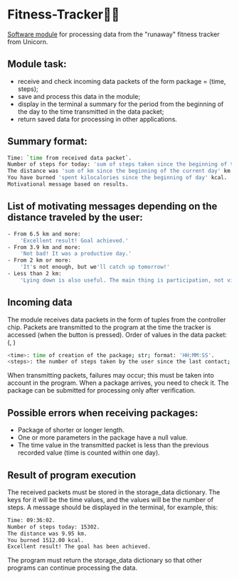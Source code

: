 # Fitness-Tracker🏃‍♂️

[Software module](./fitness_tracker.py) for processing data from the "runaway" fitness tracker from Unicorn.


## Module task:
- receive and check incoming data packets of the form package = (time, steps);
- save and process this data in the module;
- display in the terminal a summary for the period from the beginning of the day to the time transmitted in the data packet;
- return saved data for processing in other applications.
        
## Summary format:
```bash
Time: `time from received data packet`.
Number of steps for today: 'sum of steps taken since the beginning of the current day'.
The distance was 'sum of km since the beginning of the current day' km.
You have burned 'spent kilocalories since the beginning of day' kcal.
Motivational message based on results.
```

## List of motivating messages depending on the distance traveled by the user:
```bash
- From 6.5 km and more: 
    'Excellent result! Goal achieved.'
- From 3.9 km and more: 
    'Not bad! It was a productive day.'
- From 2 km or more: 
    'It's not enough, but we'll catch up tomorrow!'
- Less than 2 km: 
    'Lying down is also useful. The main thing is participation, not victory!'
```
## Incoming data
The module receives data packets in the form of tuples from the controller chip.
Packets are transmitted to the program at the time the tracker is accessed (when the button is pressed).
Order of values in the data packet: (<time>, <steps>)
```bash
<time>: time of creation of the package; str; format: 'HH:MM:SS'.
<steps>: the number of steps taken by the user since the last contact; int.
```
When transmitting packets, failures may occur; this must be taken into account in the program.
When a package arrives, you need to check it. 
The package can be submitted for processing only after verification.
        
## Possible errors when receiving packages:
- Package of shorter or longer length.
- One or more parameters in the package have a null value.
- The time value in the transmitted packet is less than the  previous recorded value (time is counted within one day).

## Result of program execution
The received packets must be stored in the storage_data dictionary.
The keys for it will be the time values, and the values will be the number of steps.
A message should be displayed in the terminal, for example, this:
```bash
Time: 09:36:02.
Number of steps today: 15302.
The distance was 9.95 km.
You burned 1512.00 kcal.
Excellent result! The goal has been achieved.
```
The program must return the storage_data dictionary so that other programs can continue processing the data.